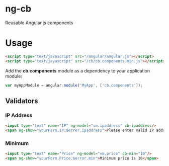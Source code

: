 # ng-cb
Reusable Angular.js components

# Usage


```html
<script type="text/javascript" src="/angular/angular.js"></script>
<script type="text/javascript" src="/cb/cb.components.min.js"></script>
```

Add the **cb.components** module as a dependency to your application module:

```js
var myAppModule = angular.module('MyApp', ['cb.components']);
```

## Validators 

### IP Address   


```html
<input type="text" name="IP" ng-model="vm.ipaddress" cb-ipaddress/>
<span ng-show="yourForm.IP.$error.ipaddress">Please enter valid IP address</span>
```

### Minimum 

```html
<input type="text" name="Price" ng-model="vm.price" cb-min="10"/>
<span ng-show="yourForm.Price.$error.min">Minimum price is 10</span>
```